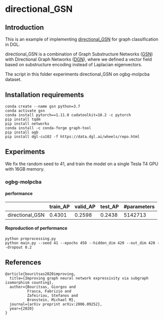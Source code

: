 # directional_GSN

## Introduction

This is an example of implementing [directional_GSN](https://arxiv.org/abs/2006.09252) for graph classification in DGL.

directional_GSN is a combination of Graph Substructure Networks ([GSN](https://arxiv.org/abs/2006.09252)) with Directional Graph Networks ([DGN](https://arxiv.org/pdf/2010.02863.pdf)), where we defined a vector field based on substructure encoding instead of Laplacian eigenvectors.

The script in this folder experiments directional_GSN on ogbg-molpcba dataset.

## Installation requirements
```
conda create --name gsn python=3.7
conda activate gsn
conda install pytorch==1.11.0 cudatoolkit=10.2 -c pytorch
pip install tqdm
pip install networkx
conda install -c conda-forge graph-tool
pip install ogb
pip install dgl-cu102 -f https://data.dgl.ai/wheels/repo.html
```

## Experiments

We fix the random seed to 41, and train the model on a single Tesla T4 GPU with 16GB memory.

### ogbg-molpcba

#### performance

|                  | train_AP | valid_AP | test_AP | #parameters |
| ---------------- | ---------| -------- | ------- | ----------- |
| directional_GSN  | 0.4301   | 0.2598   | 0.2438  | 5142713     |


#### Reproduction of performance

```{.bash}
python preprocessing.py
python main.py --seed 41 --epochs 450 --hidden_dim 420 --out_dim 420 --dropout 0.2
```

## References

```{.tex}
@article{bouritsas2020improving,
  title={Improving graph neural network expressivity via subgraph isomorphism counting},
  author={Bouritsas, Giorgos and 
          Frasca, Fabrizio and 
          Zafeiriou, Stefanos and 
          Bronstein, Michael M},
  journal={arXiv preprint arXiv:2006.09252},
  year={2020}
}
```